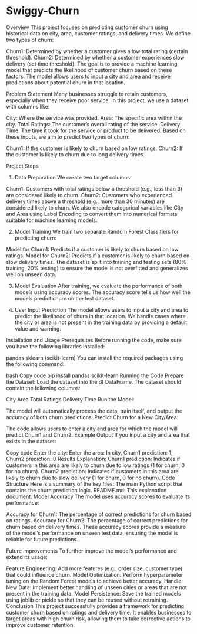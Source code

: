 # Swiggy-Churn
Overview
This project focuses on predicting customer churn using historical data on city, area, customer ratings, and delivery times. We define two types of churn:

Churn1: Determined by whether a customer gives a low total rating (certain threshold).
Churn2: Determined by whether a customer experiences slow delivery (set time threshold).
The goal is to provide a machine learning model that predicts the likelihood of customer churn based on these factors. The model allows users to input a city and area and receive predictions about potential churn in that location.

Problem Statement
Many businesses struggle to retain customers, especially when they receive poor service. In this project, we use a dataset with columns like:

City: Where the service was provided.
Area: The specific area within the city.
Total Ratings: The customer’s overall rating of the service.
Delivery Time: The time it took for the service or product to be delivered.
Based on these inputs, we aim to predict two types of churn:

Churn1: If the customer is likely to churn based on low ratings.
Churn2: If the customer is likely to churn due to long delivery times.

Project Steps
1. Data Preparation
We create two target columns:

Churn1: Customers with total ratings below a threshold (e.g., less than 3) are considered likely to churn.
Churn2: Customers who experienced delivery times above a threshold (e.g., more than 30 minutes) are considered likely to churn.
We also encode categorical variables like City and Area using Label Encoding to convert them into numerical formats suitable for machine learning models.

2. Model Training
We train two separate Random Forest Classifiers for predicting churn:

Model for Churn1: Predicts if a customer is likely to churn based on low ratings.
Model for Churn2: Predicts if a customer is likely to churn based on slow delivery times.
The dataset is split into training and testing sets (80% training, 20% testing) to ensure the model is not overfitted and generalizes well on unseen data.

3. Model Evaluation
After training, we evaluate the performance of both models using accuracy scores. The accuracy score tells us how well the models predict churn on the test dataset.

4. User Input Prediction
The model allows users to input a city and area to predict the likelihood of churn in that location. We handle cases where the city or area is not present in the training data by providing a default value and warning.

Installation and Usage
Prerequisites
Before running the code, make sure you have the following libraries installed:

pandas
sklearn (scikit-learn)
You can install the required packages using the following command:

bash
Copy code
pip install pandas scikit-learn
Running the Code
Prepare the Dataset: Load the dataset into the df DataFrame. The dataset should contain the following columns:

City
Area
Total Ratings
Delivery Time
Run the Model:

The model will automatically process the data, train itself, and output the accuracy of both churn predictions.
Predict Churn for a New City/Area:

The code allows users to enter a city and area for which the model will predict Churn1 and Churn2.
Example Output
If you input a city and area that exists in the dataset:

Copy code
Enter the city: 
Enter the area:
In city, Churn1 prediction: 1, Churn2 prediction: 0
Results Explanation:
Churn1 prediction: Indicates if customers in this area are likely to churn due to low ratings (1 for churn, 0 for no churn).
Churn2 prediction: Indicates if customers in this area are likely to churn due to slow delivery (1 for churn, 0 for no churn).
Code Structure
Here is a summary of the key files:
The main Python script that contains the churn prediction logic.
README.md: This explanation document.
Model Accuracy
The model uses accuracy scores to evaluate its performance:

Accuracy for Churn1: The percentage of correct predictions for churn based on ratings.
Accuracy for Churn2: The percentage of correct predictions for churn based on delivery times.
These accuracy scores provide a measure of the model’s performance on unseen test data, ensuring the model is reliable for future predictions.

Future Improvements
To further improve the model’s performance and extend its usage:

Feature Engineering: Add more features (e.g., order size, customer type) that could influence churn.
Model Optimization: Perform hyperparameter tuning on the Random Forest models to achieve better accuracy.
Handle New Data: Implement better handling of unseen cities or areas that are not present in the training data.
Model Persistence: Save the trained models using joblib or pickle so that they can be reused without retraining.
Conclusion
This project successfully provides a framework for predicting customer churn based on ratings and delivery time. It enables businesses to target areas with high churn risk, allowing them to take corrective actions to improve customer retention.
